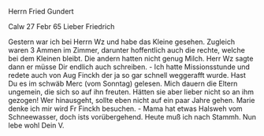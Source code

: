 Herrn Fried Gundert

 Calw 27 Febr 65
Lieber Friedrich

Gestern war ich bei Herrn Wz und habe das Kleine gesehen. Zugleich waren 3 Ammen im Zimmer, darunter hoffentlich auch die rechte, welche bei dem Kleinen bleibt. Die andern hatten nicht genug Milch. Herr Wz sagte dann er müsse Dir endlich auch schreiben. - Ich hatte Missionsstunde und redete auch von Aug Finckh der ja so gar schnell weggerafft wurde. Hast Du es im schwäb Merc (vom Sonntag) gelesen. Mich dauern die Eltern ungemein, die sich so auf ihn freuten. Hätten sie aber lieber nicht so an ihm gezogen! Wer hinausgeht, sollte eben nicht auf ein paar Jahre gehen. Marie denke ich mir wird Fr Finckh besuchen. - Mama hat etwas Halsweh vom Schneewasser, doch ists vorübergehend. Heute muß ich nach Stammh. Nun lebe wohl  Dein V.
